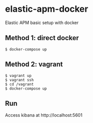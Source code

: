 # elastic-apm-docker
Elastic APM basic setup with docker

## Method 1: direct docker

```
$ docker-compose up 
```

## Method 2: vagrant

```
$ vagrant up
$ vagrant ssh
$ cd /vagrant
$ docker-compose up
```

## Run

Access kibana at http://localhost:5601


